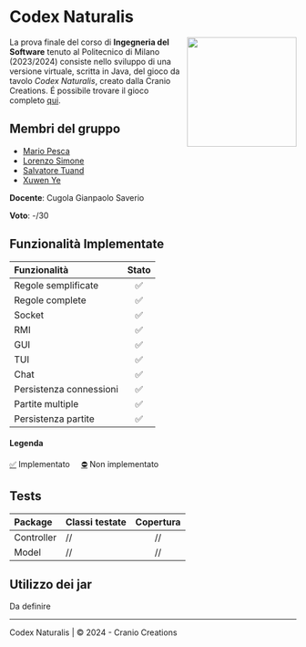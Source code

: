 # Codex Naturalis

<img src="https://www.craniocreations.it/storage/media/products/19/41/Codex_scatola+ombra.png" width=192px height=192px align="right" />

La prova finale del corso di **Ingegneria del Software** tenuto al Politecnico di Milano (2023/2024) consiste nello sviluppo di una versione virtuale, scritta in Java, del gioco da tavolo *Codex Naturalis*, creato dalla Cranio Creations.
É possibile trovare il gioco completo [qui](https://www.craniocreations.it/prodotto/codex-naturalis).

## Membri del gruppo
* [Mario Pesca](https://github.com/ziomekk-dev)
* [Lorenzo Simone](https://github.com/LorenzoSimone02)
* [Salvatore Tuand](https://github.com/Sa1vatoreTuand)
* [Xuwen Ye](https://github.com/xuwenye01)

**Docente**: Cugola Gianpaolo Saverio

**Voto**: -/30

## Funzionalità Implementate
| Funzionalità | Stato |
|:-----------------------|:-----------------------------------:|
| Regole semplificate |✅|
| Regole complete |✅|
| Socket |✅|
| RMI |✅|
| GUI |✅|
| TUI |✅|
| Chat|✅|
| Persistenza connessioni |✅|
| Partite multiple |✅|
| Persistenza partite |✅|

#### Legenda
[✅]() Implementato &nbsp;&nbsp;&nbsp;&nbsp;[⛔]() Non implementato

## Tests

| Package | Classi testate | Copertura |
|:-----------------------|:------------------|:------------------------------------:|
| Controller | // | //
| Model | // | //

## Utilizzo dei jar
Da definire

<hr>

Codex Naturalis | © 2024 - Cranio Creations
